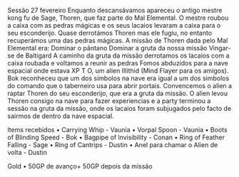 Sessão 27 fevereiro
Enquanto descansávamos apareceu o antigo mestre kong fu de Sage, Thoren, que faz parte do Mal Elemental.
O mestre roubou a caixa com as pedras mágicas e os seus lacaios levaram a caixa para o seu esconderijo.
Quase derrotámos Thoren mas ele fugiu, no entanto recuperámos uma das pedras mágicas.
A missão de Thoren dada pelo Mal Elemental era:
Dominar o pântano
Dominar a gruta da nossa missão
Vingar-se de Baltigard
A caminho da gruta da missão derrotamos os lacaios com a caixa roubada e voltamos a reunir as pedras
Fomos abduzidos para a nave espacial onde estava XP T O, um alien Illithid (Mind Flayer para os amigos).
Bok reconheceu que um dos símbolos na nave era igual a um dos simbolos do comando que o taberneiro usa para abrir portais.
Convencemos o alien a raptar Thoren do seu esconderijo, que era a gruta da missão.
O alien levou Thoren consigo na nave para fazer experiencias e a party terminou a sessão na gruta da missão, onde os lacaios foram subjugados pelo facto de sairmos de dentro da nave espacial.

ltems recebidos
•	Carrying Whip - Vaunia
•	Vorpal Spoon - Vaunia
•	Boots of Blinding Speed - Bok
•	Bagpipe of lnvisibility - Conan
•	Ring of Feather Falling - Sage
•	Ring of Cantrips - Dustin
•	Anel para chamar o Alien de volta - Dustin

Gold
•	50GP de avanço+ 50GP depois da missão
